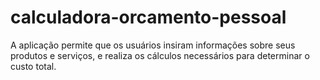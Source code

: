 # calculadora-orcamento-pessoal
A aplicação permite que os usuários insiram informações sobre seus produtos e serviços, e realiza os cálculos necessários para determinar o custo total.
